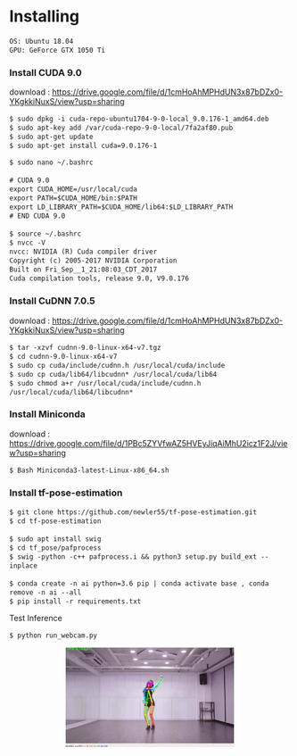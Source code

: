# Installing 

```
OS: Ubuntu 18.04
GPU: GeForce GTX 1050 Ti
```

### Install CUDA 9.0

download : https://drive.google.com/file/d/1cmHoAhMPHdUN3x87bDZx0-YKgkkiNuxS/view?usp=sharing
```
$ sudo dpkg -i cuda-repo-ubuntu1704-9-0-local_9.0.176-1_amd64.deb
$ sudo apt-key add /var/cuda-repo-9-0-local/7fa2af80.pub
$ sudo apt-get update
$ sudo apt-get install cuda=9.0.176-1
```

```
$ sudo nano ~/.bashrc

# CUDA 9.0
export CUDA_HOME=/usr/local/cuda
export PATH=$CUDA_HOME/bin:$PATH
export LD_LIBRARY_PATH=$CUDA_HOME/lib64:$LD_LIBRARY_PATH
# END CUDA 9.0

$ source ~/.bashrc
$ nvcc -V
nvcc: NVIDIA (R) Cuda compiler driver
Copyright (c) 2005-2017 NVIDIA Corporation
Built on Fri_Sep__1_21:08:03_CDT_2017
Cuda compilation tools, release 9.0, V9.0.176
```

### Install CuDNN 7.0.5

download : https://drive.google.com/file/d/1cmHoAhMPHdUN3x87bDZx0-YKgkkiNuxS/view?usp=sharing
```
$ tar -xzvf cudnn-9.0-linux-x64-v7.tgz
$ cd cudnn-9.0-linux-x64-v7
$ sudo cp cuda/include/cudnn.h /usr/local/cuda/include
$ sudo cp cuda/lib64/libcudnn* /usr/local/cuda/lib64
$ sudo chmod a+r /usr/local/cuda/include/cudnn.h /usr/local/cuda/lib64/libcudnn*
```
### Install Miniconda

download : https://drive.google.com/file/d/1PBc5ZYVfwAZ5HVEyJiqAiMhU2icz1F2J/view?usp=sharing
```
$ Bash Miniconda3-latest-Linux-x86_64.sh
```

### Install tf-pose-estimation

```
$ git clone https://github.com/newler55/tf-pose-estimation.git
$ cd tf-pose-estimation

$ sudo apt install swig
$ cd tf_pose/pafprocess
$ swig -python -c++ pafprocess.i && python3 setup.py build_ext --inplace

$ conda create -n ai python=3.6 pip | conda activate base , conda remove -n ai --all
$ pip install -r requirements.txt
```

Test Inference
```
$ python run_webcam.py
```
<p align="center"><img align="center" src="./images/tf_pose_result.png" width="60%"></p>

